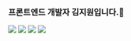 ### 프론트엔드 개발자 김지원입니다.👋

<img src="https://img.shields.io/badge/React-61DAFB?style=flat-square&logo=React&logoColor=black"/>
<img src="https://img.shields.io/badge/JavaScript-F7DF1E?style=flat-square&logo=JavaScript&logoColor=black"/>
<img src="https://img.shields.io/badge/TailwindCSS-06B6D4?style=flat-square&logo=TailwindCSS&logoColor=white"/>
<img src="https://img.shields.io/badge/TypeScript-3178C6?style=flat-square&logo=TypeScript&logoColor=white"/>

<!--
**jiwony933/jiwony933** is a ✨ _special_ ✨ repository because its `README.md` (this file) appears on your GitHub profile.

Here are some ideas to get you started:



- 🔭 I’m currently working on ...
- 🌱 I’m currently learning ...
- 👯 I’m looking to collaborate on ...
- 🤔 I’m looking for help with ...
- 💬 Ask me about ...
- 📫 How to reach me: ...
- 😄 Pronouns: ...
- ⚡ Fun fact: ...
-->
